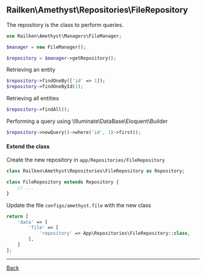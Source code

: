 ## Railken\Amethyst\Repositories\FileRepository

The repository is the class to perform queries.

```php
use Railken\Amethyst\Managers\FileManager;

$manager = new FileManager();

$repository = $manager->getRepository();

```

Retrieving an entity

```php
$repository->findOneBy(['id' => 1]);
$repository->findOneById(1);

```

Retrieving all entities

```php
$repository->findAll();
```

Performing a query using \Illuminate\DataBase\Eloquent\Builder

```php
$repository->newQuery()->where('id', 1)->first();

```

#### Extend the class

Create the new repository in `app/Repositories/FileRepository`
```php
class Railken\Amethyst\Repositories\FileRepository as Repository;

class FileRepository extends Repository {
	// ...
}
```
Update the file `configs/amethyst.file` with the new class
```php
return [
    'data' => [
        'file' => [
            'repository' => App\Repositories\FileRepository::class,
        ],
    ]
];
```

---
[Back](index.md)